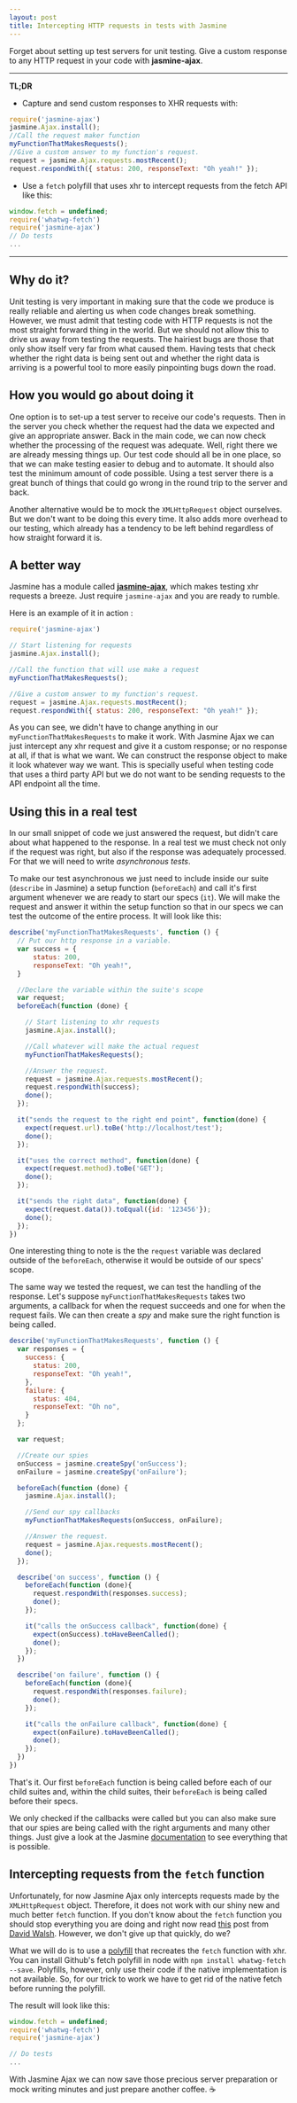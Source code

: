 ```yaml
---
layout: post
title: Intercepting HTTP requests in tests with Jasmine
---
```


Forget about setting up test servers for unit testing. Give a custom response to
any HTTP request in your code with **jasmine-ajax**.

---
**TL;DR**

- Capture and send custom responses to XHR requests with:

``` javascript
require('jasmine-ajax')
jasmine.Ajax.install();
//Call the request maker function
myFunctionThatMakesRequests();
//Give a custom answer to my function's request.
request = jasmine.Ajax.requests.mostRecent();
request.respondWith({ status: 200, responseText: "Oh yeah!" });
```

- Use a `fetch` polyfill that uses xhr to intercept requests from the fetch API like this:

``` javascript
window.fetch = undefined;
require('whatwg-fetch')
require('jasmine-ajax')
// Do tests
...
```
---

## Why do it?
Unit testing is very important in making sure that the code we produce is really reliable and alerting us when code changes break something. However, we must admit that testing code with HTTP requests is not the most straight forward thing in
the world. But we should not allow this to drive us away from testing the requests. The hairiest bugs are those that only show itself very far from what caused them. Having tests that check whether the right data is being sent out and whether the right data is arriving is a powerful tool to more easily pinpointing bugs down the road.

## How you would go about doing it

One option is to set-up a test server to receive our code's requests. Then in the server you check whether the request had the data we expected and give an appropriate answer. Back in the main code, we can now check whether the processing of the request was adequate. Well, right there we are already messing things up. Our test code should all be in one place, so that we can make testing easier to debug and to automate. It should also test the minimum amount of code possible. Using a test server there is a great bunch of things that could go wrong in the round trip to the server and back.

Another alternative would be to mock the `XMLHttpRequest` object ourselves. But we don't want to be doing this every time. It also adds more overhead to our testing, which already has a tendency to be left behind regardless of how straight forward it is.

## A better way

Jasmine has a module called **[jasmine-ajax](https://github.com/jasmine/jasmine-ajax)**, which makes testing xhr requests a breeze. Just require `jasmine-ajax` and you are ready to rumble.

Here is an example of it in action :

``` javascript
require('jasmine-ajax')

// Start listening for requests
jasmine.Ajax.install();

//Call the function that will use make a request
myFunctionThatMakesRequests();

//Give a custom answer to my function's request.
request = jasmine.Ajax.requests.mostRecent();
request.respondWith({ status: 200, responseText: "Oh yeah!" });
```

As you can see, we didn't have to change anything in our `myFunctionThatMakesRequests` to make it work. With Jasmine Ajax we can just intercept any xhr request and give it a custom response; or no response at all, if that is what we want. We can construct the response object to make it look whatever way we want. This is specially useful when testing code that uses a third party API but we do not want to be sending requests to the API endpoint all the time.

## Using this in a real test
In our small snippet of code we just answered the request, but didn't care about what happened to the response. In a real test we must check not only if the request was right, but also if the response was adequately processed. For that we will need to write *asynchronous tests*.  

To make our test asynchronous we just need to include inside our suite (`describe` in Jasmine) a setup function (`beforeEach`) and call it's first argument whenever we are ready to start our specs (`it`). We will make the request and answer it within the setup function so that in our specs we can test the outcome of the entire process. It will look like this:

``` javascript
describe('myFunctionThatMakesRequests', function () {
  // Put our http response in a variable.
  var success = {
      status: 200,
      responseText: "Oh yeah!",
  }

  //Declare the variable within the suite's scope
  var request;
  beforeEach(function (done) {

    // Start listening to xhr requests
    jasmine.Ajax.install();

    //Call whatever will make the actual request
    myFunctionThatMakesRequests();

    //Answer the request.
    request = jasmine.Ajax.requests.mostRecent();
    request.respondWith(success);
    done();
  });

  it("sends the request to the right end point", function(done) {
    expect(request.url).toBe('http://localhost/test');
    done();
  });

  it("uses the correct method", function(done) {
    expect(request.method).toBe('GET');
    done();
  });

  it("sends the right data", function(done) {
    expect(request.data()).toEqual({id: '123456'});
    done();
  });
})
```

One interesting thing to note is the the `request` variable was declared outside of the `beforeEach`, otherwise it would be outside of our specs' scope.

The same way we tested the request, we can test the handling of the response. Let's suppose `myFunctionThatMakesRequests` takes two arguments, a callback for when the request succeeds and one for when the request fails. We can then create a *spy* and make sure the right function is being called.

``` javascript
describe('myFunctionThatMakesRequests', function () {
  var responses = {
    success: {
      status: 200,
      responseText: "Oh yeah!",
    },
    failure: {
      status: 404,
      responseText: "Oh no",
    }
  };

  var request;

  //Create our spies
  onSuccess = jasmine.createSpy('onSuccess');
  onFailure = jasmine.createSpy('onFailure');

  beforeEach(function (done) {
    jasmine.Ajax.install();

    //Send our spy callbacks
    myFunctionThatMakesRequests(onSuccess, onFailure);

    //Answer the request.
    request = jasmine.Ajax.requests.mostRecent();
    done();
  });

  describe('on success', function () {
    beforeEach(function (done){
      request.respondWith(responses.success);
      done();
    });

    it("calls the onSuccess callback", function(done) {
      expect(onSuccess).toHaveBeenCalled();
      done();
    });    
  })

  describe('on failure', function () {
    beforeEach(function (done){
      request.respondWith(responses.failure);
      done();
    });

    it("calls the onFailure callback", function(done) {
      expect(onFailure).toHaveBeenCalled();
      done();
    });    
  })
})
```

That's it. Our first `beforeEach` function is being called before each of our child suites and, within the child suites, their `beforeEach` is being called before their specs.

 We only checked if the callbacks were called but you can also make sure that our spies are being called with the right arguments and many other things. Just give a look at the Jasmine [documentation](http://jasmine.github.io/edge/introduction.html) to see everything that is possible.

## Intercepting requests from the `fetch` function
Unfortunately, for now Jasmine Ajax only intercepts requests made by the `XMLHttpRequest` object. Therefore, it does not work with our shiny new and much better `fetch` function. If you don't know about the `fetch` function you should stop everything you are doing and right now read [this](https://davidwalsh.name/fetch) post from [David Walsh](https://twitter.com/davidwalshblog?lang=en-gb). However, we don't give up that quickly, do we?

What we will do is to use a [polyfill](https://remysharp.com/2010/10/08/what-is-a-polyfill) that recreates the `fetch` function with xhr. You can install Github's fetch polyfill in node with `npm install whatwg-fetch --save`. Polyfills, however, only use their code if the native implementation is not available. So, for our trick to work we have to get rid of the native fetch before running the polyfill.

The result will look like this:


``` javascript
window.fetch = undefined;
require('whatwg-fetch')
require('jasmine-ajax')

// Do tests
...
```

With Jasmine Ajax we can now save those precious server preparation or mock writing minutes and just prepare another coffee. ☕
